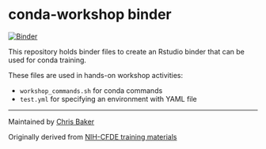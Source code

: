 # conda-workshop binder

[![Binder](https://binder.pangeo.io/badge_logo.svg)](https://binder.pangeo.io/v2/gh/bakerccm/training-rstudio/conda-workshop?urlpath=rstudio)

This repository holds binder files to create an Rstudio binder that can be used for conda training.

These files are used in hands-on workshop activities:
- `workshop_commands.sh` for conda commands
- `test.yml` for specifying an environment with YAML file

---

Maintained by [Chris Baker](https://github.com/bakerccm)

Originally derived from [NIH-CFDE training materials](https://github.com/nih-cfde/training-rstudio-binder)
